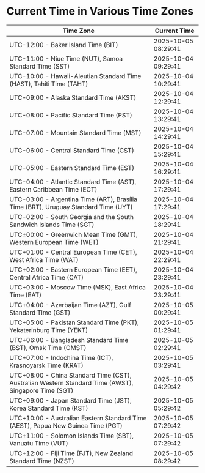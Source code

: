 # Current Time in Various Time Zones

| Time Zone | Current Time |
|-----------|--------------|
| UTC-12:00 - Baker Island Time (BIT) | 2025-10-05 08:29:41 |
| UTC-11:00 - Niue Time (NUT), Samoa Standard Time (SST) | 2025-10-04 09:29:41 |
| UTC-10:00 - Hawaii-Aleutian Standard Time (HAST), Tahiti Time (TAHT) | 2025-10-04 10:29:41 |
| UTC-09:00 - Alaska Standard Time (AKST) | 2025-10-04 12:29:41 |
| UTC-08:00 - Pacific Standard Time (PST) | 2025-10-04 13:29:41 |
| UTC-07:00 - Mountain Standard Time (MST) | 2025-10-04 14:29:41 |
| UTC-06:00 - Central Standard Time (CST) | 2025-10-04 15:29:41 |
| UTC-05:00 - Eastern Standard Time (EST) | 2025-10-04 16:29:41 |
| UTC-04:00 - Atlantic Standard Time (AST), Eastern Caribbean Time (ECT) | 2025-10-04 17:29:41 |
| UTC-03:00 - Argentina Time (ART), Brasília Time (BRT), Uruguay Standard Time (UYT) | 2025-10-04 17:29:41 |
| UTC-02:00 - South Georgia and the South Sandwich Islands Time (SGT) | 2025-10-04 18:29:41 |
| UTC±00:00 - Greenwich Mean Time (GMT), Western European Time (WET) | 2025-10-04 21:29:41 |
| UTC+01:00 - Central European Time (CET), West Africa Time (WAT) | 2025-10-04 22:29:41 |
| UTC+02:00 - Eastern European Time (EET), Central Africa Time (CAT) | 2025-10-04 23:29:41 |
| UTC+03:00 - Moscow Time (MSK), East Africa Time (EAT) | 2025-10-04 23:29:41 |
| UTC+04:00 - Azerbaijan Time (AZT), Gulf Standard Time (GST) | 2025-10-05 00:29:41 |
| UTC+05:00 - Pakistan Standard Time (PKT), Yekaterinburg Time (YEKT) | 2025-10-05 01:29:41 |
| UTC+06:00 - Bangladesh Standard Time (BST), Omsk Time (OMST) | 2025-10-05 02:29:41 |
| UTC+07:00 - Indochina Time (ICT), Krasnoyarsk Time (KRAT) | 2025-10-05 03:29:41 |
| UTC+08:00 - China Standard Time (CST), Australian Western Standard Time (AWST), Singapore Time (SGT) | 2025-10-05 04:29:42 |
| UTC+09:00 - Japan Standard Time (JST), Korea Standard Time (KST) | 2025-10-05 05:29:42 |
| UTC+10:00 - Australian Eastern Standard Time (AEST), Papua New Guinea Time (PGT) | 2025-10-05 07:29:42 |
| UTC+11:00 - Solomon Islands Time (SBT), Vanuatu Time (VUT) | 2025-10-05 07:29:42 |
| UTC+12:00 - Fiji Time (FJT), New Zealand Standard Time (NZST) | 2025-10-05 08:29:42 |
